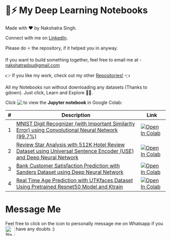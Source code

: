 # 🤖⚡ My Deep Learning Notebooks

Made with ❤️ by Nakshatra Singh.

Connect with me on [LinkedIn](https://www.linkedin.com/in/nakshatrasinghh/).

Please do ⭐ the repository, if it helped you in anyway.

If you want to build something together, feel free to email me at - nakshatradsu@gmail.com 

👉 If you like my work, check out my other [Repositories!](https://github.com/nakshatrasinghh?tab=repositories) 👈

All my Notebooks run without downloading any datasets (Thanks to gdown). Just click, Learn and Explore 🔭🤗.

Click <img src="https://colab.research.google.com/assets/colab-badge.svg" align="top"> to view the **Jupyter notebook** in Google Colab:

\# | Description | Link
--- | --- | --- 
1 | [MNIST Digit Recognizer (with Important Similarity Error) using Convolutional Neural Network (99.7%)](https://github.com/nakshatrasinghh/Deep-Learning/blob/master/MNIST_Digit_Recognizer(99.7%25).ipynb) | [![Open In Colab](https://colab.research.google.com/assets/colab-badge.svg)](https://colab.research.google.com/github/nakshatrasinghh/Deep-Learning/blob/master/MNIST_Digit_Recognizer(99.7%25).ipynb)
2 | [Review Star Analysis with 512K Hotel Review Dataset using Universal Sentence Encoder (USE) and Deep Neural Network](https://github.com/nakshatrasinghh/Deep-Learning/blob/master/Sentiment_Analysis_With_USE%2BTensorflow.ipynb) | [![Open In Colab](https://colab.research.google.com/assets/colab-badge.svg)](https://colab.research.google.com/github/nakshatrasinghh/Deep-Learning/blob/master/Sentiment_Analysis_With_USE%2BTensorflow.ipynb)
3 | [Bank Customer Satisfaction Prediction with Sanders Dataset using Deep Neural Network](https://github.com/nakshatrasinghh/Deep-Learning/blob/master/Bank_Customer_Satisfaction_Prediction.ipynb) | [![Open In Colab](https://colab.research.google.com/assets/colab-badge.svg)](https://colab.research.google.com/github/nakshatrasinghh/Deep-Learning/blob/master/Bank_Customer_Satisfaction_Prediction.ipynb)
4 | [Real Time Age Prediction with UTKfaces Dataset Using Pretrained Resnet50 Model and Ktrain](https://github.com/nakshatrasinghh/Deep-Learning/blob/master/Real_Time_Age_Prediction_using_RESNET_50.ipynb) | [![Open In Colab](https://colab.research.google.com/assets/colab-badge.svg)](https://colab.research.google.com/github/nakshatrasinghh/Deep-Learning/blob/master/Real_Time_Age_Prediction_using_RESNET_50.ipynb)

# Message Me
Feel free to click on the icon to personally message me on Whatsapp if you have any doubts :)
</a>
<a href="https://wa.link/8bt67v">
  <img align="left" alt="Nakshatra's Whatsapp" width="30px" src="https://image.flaticon.com/icons/svg/785/785767.svg" />
</a>
